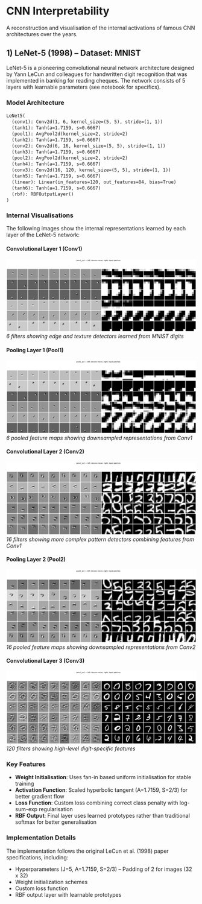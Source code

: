 # CNN Interpretability

A reconstruction and visualisation of the internal activations of famous CNN architectures over the years.

## 1) LeNet-5 (1998) – Dataset: MNIST

LeNet-5 is a pioneering convolutional neural network architecture designed by Yann LeCun and colleagues for handwritten digit recognition that was implemented in banking for reading cheques. The network consists of 5 layers with learnable parameters (see notebook for specifics).

### Model Architecture

```
LeNet5(
  (conv1): Conv2d(1, 6, kernel_size=(5, 5), stride=(1, 1))
  (tanh1): Tanh(a=1.7159, s=0.6667)
  (pool1): AvgPool2d(kernel_size=2, stride=2)
  (tanh2): Tanh(a=1.7159, s=0.6667)
  (conv2): Conv2d(6, 16, kernel_size=(5, 5), stride=(1, 1))
  (tanh3): Tanh(a=1.7159, s=0.6667)
  (pool2): AvgPool2d(kernel_size=2, stride=2)
  (tanh4): Tanh(a=1.7159, s=0.6667)
  (conv3): Conv2d(16, 120, kernel_size=(5, 5), stride=(1, 1))
  (tanh5): Tanh(a=1.7159, s=0.6667)
  (linear): Linear(in_features=120, out_features=84, bias=True)
  (tanh6): Tanh(a=1.7159, s=0.6667)
  (rbf): RBFOutputLayer()
)
```

### Internal Visualisations

The following images show the internal representations learned by each layer of the LeNet-5 network:

#### Convolutional Layer 1 (Conv1)
![Conv1 Internal Representations](images/lenet-5_conv1.png)
*6 filters showing edge and texture detectors learned from MNIST digits*

#### Pooling Layer 1 (Pool1)
![Pool1 Internal Representations](images/lenet-5_pool1.png)
*6 pooled feature maps showing downsampled representations from Conv1*

#### Convolutional Layer 2 (Conv2)  
![Conv2 Internal Representations](images/lenet-5_conv2.png)
*16 filters showing more complex pattern detectors combining features from Conv1*

#### Pooling Layer 2 (Pool2)
![Pool2 Internal Representations](images/lenet-5_pool2.png)
*16 pooled feature maps showing downsampled representations from Conv2*

#### Convolutional Layer 3 (Conv3)
![Conv3 Internal Representations](images/lenet-5_conv3.png)
*120 filters showing high-level digit-specific features*

### Key Features

- **Weight Initialisation**: Uses fan-in based uniform initialisation for stable training
- **Activation Function**: Scaled hyperbolic tangent (A=1.7159, S=2/3) for better gradient flow
- **Loss Function**: Custom loss combining correct class penalty with log-sum-exp regularisation
- **RBF Output**: Final layer uses learned prototypes rather than traditional softmax for better generalisation

### Implementation Details

The implementation follows the original LeCun et al. (1998) paper specifications, including:
- Hyperparameters (J=5, A=1.7159, S=2/3)
– Padding of 2 for images (32 x 32)
- Weight initialization schemes
- Custom loss function
- RBF output layer with learnable prototypes
